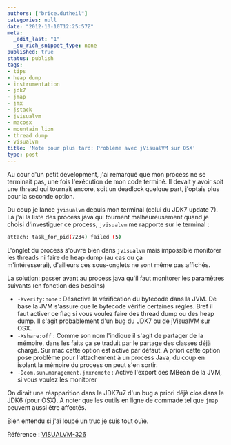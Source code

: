 ```yaml
---
authors: ["brice.dutheil"]
categories: null
date: "2012-10-10T12:25:57Z"
meta:
  _edit_last: "1"
  _su_rich_snippet_type: none
published: true
status: publish
tags:
- tips
- heap dump
- instrumentation
- jdk7
- jmap
- jmx
- jstack
- jvisualvm
- macosx
- mountain lion
- thread dump
- visualvm
title: 'Note pour plus tard: Problème avec jVisualVM sur OSX'
type: post
---
```

Au cour d'un petit development, j'ai remarqué que mon process ne se terminait pas, une fois l'exécution de mon code
terminé. Il devait y avoir soit une thread qui tournait encore, soit un deadlock quelque part, j'optais plus pour
la seconde option.

Du coup je lance `jvisualvm` depuis mon terminal (celui du JDK7 update 7). Là j'ai la liste des process java qui
tournent malheureusement quand je choisi d'investiguer ce process, `jvisualvm` me rapporte sur le terminal :

```sh
attach: task_for_pid(7234) failed (5)
```

L'onglet du process s'ouvre bien dans `jvisualvm` mais impossible monitorer les threads ni faire de heap dump
(au cas ou ça m'intéresserai), d'ailleurs ces sous-onglets ne sont même pas affichés.

La solution: passer avant au process java qu'il faut monitorer les paramètres suivants (en fonction des besoins)


* `-Xverify:none` : Désactive la vérification du bytecode dans la JVM. De base la JVM s'assure que le bytecode
  vérifie certaines règles. Bref il faut activer ce flag si vous voulez faire des thread dump ou des heap dump.
  Il s'agit probablement d'un bug du JDK7 ou de jVisualVM sur OSX.
* `-Xshare:off` : Comme son nom l'indique il s'agit de partager de la mémoire, dans les faits ça se traduit par le
  partage des classes déjà chargé. Sur mac cette option est active par défaut. A priori cette option pose problème
  pour l'attachement à un process Java, du coup en isolant la mémoire du process on peut s'en sortir.
* `-Dcom.sun.management.jmxremote` : Active l'export des MBean de la JVM, si vous voulez les monitorer

On dirait une réapparition dans le JDK7u7 d'un bug a priori déjà clos dans le JDK6 (pour OSX). A noter que les
outils en ligne de commade tel que `jmap` peuvent aussi être affectés.

Bien entendu si j'ai loupé un truc je suis tout ouïe.

Référence : [VISUALVM-326](http://java.net/jira/browse/VISUALVM-326)

